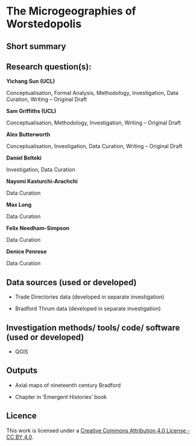 
# The Microgeographies of Worstedopolis


## Short summary



## Research question(s):


**Yichang Sun (UCL)** 

Conceptualisation, Formal Analysis, Methodology, Investigation, Data Curation, Writing – Original Draft

**Sam Griffiths (UCL)**

Conceptualisation, Methodology, Investigation, Writing – Original Draft

**Alex Butterworth**

Conceptualisation, Investigation, Data Curation, Writing – Original Draft

**Daniel Belteki**

Investigation, Data Curation

**Nayomi Kasturchi-Arachchi**

Data Curation

**Max Long** 

Data Curation

**Felix Needham-Simpson**

Data Curation

**Denice Penrose** 

Data Curation



## Data sources (used or developed)

- Trade Directories data (developed in separate investigation)


- Bradford Thrum data (developed in separate investigation)


## Investigation methods/ tools/ code/ software (used or developed)

- QGIS


## Outputs  

- Axial maps of nineteenth century Bradford
  

- Chapter in ‘Emergent Histories’ book


  
## Licence 
This work is licensed under a [Creative Commons Attribution 4.0 License - CC BY 4.0](https://creativecommons.org/licenses/by/4.0/).


